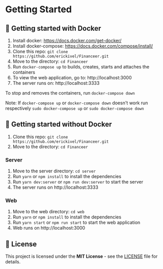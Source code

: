 # Getting Started

## :rocket: Getting started with Docker
1. Install docker: https://docs.docker.com/get-docker/
2. Install docker-compose: https://docs.docker.com/compose/install/
3. Clone this repo: `git clone https://github.com/erickivel/Financeer.git`
4. Move to the directory: `cd Financeer`
5. Run `docker-compose up` to builds, creates, starts and attaches the containers
6. To view the web application, go to: http://localhost:3000
7. The server runs on: http://localhost:3333

To stop and removes the containers, run `docker-compose down` 

Note: If `docker-compose up` or `docker-compose down` doesn't work run respectively `sudo docker-compose up` or `sudo docker-compose down`

## :rocket: Getting started without Docker
1. Clone this repo: `git clone https://github.com/erickivel/Financeer.git`
2. Move to the directory: `cd Financeer`

### Server
1. Move to the server directory: `cd server`
2. Run `yarn` or `npm install` to install the dependencies
3. Run `yarn dev:server` or `npm run dev:server` to start the server
4. The server runs on http://localhost:3333

### Web
1. Move to the web directory: `cd web`
2. Run `yarn` or `npm install` to install the dependencies
3. Run `yarn start` or `npm run start` to start the web application
4. Web runs on http://localhost:3000

## :memo: License

This project is licensed under the **MIT License** - see the [LICENSE](LICENSE) file for details.
